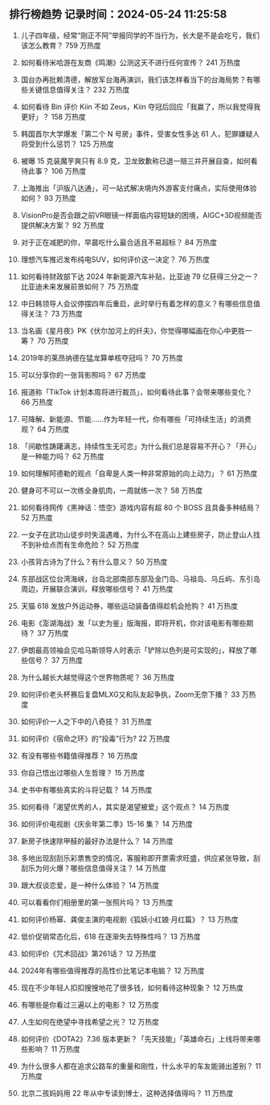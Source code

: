 
## 排行榜趋势 记录时间：2024-05-24 11:25:58
  
  1. 儿子四年级，经常“刚正不阿”举报同学的不当行为，长大是不是会吃亏，我们该怎么教育？ 759 万热度
    
  2. 如何看待米哈游在友商《鸣潮》公测这天不进行任何宣传？ 241 万热度
    
  3. 国台办再批赖清德，解放军台海再演训，我们该怎样看当下的台海局势？有哪些关键信息值得关注？ 232 万热度
    
  4. 如何看待 Bin 评价 Kiin 不如 Zeus，Kiin 夺冠后回应「我赢了，所以我觉得我更好」？ 158 万热度
    
  5. 韩国首尔大学爆发「第二个 N 号房」事件，受害女性多达 61 人，犯罪嫌疑人将受到什么惩罚？ 125 万热度
    
  6. 被曝 15 克装魔芋爽只有 8.9 克，卫龙致歉称已退一赔三并开展自查，如何看待此事？ 106 万热度
    
  7. 上海推出「沪版八达通」，可一站式解决境内外游客支付痛点，实际使用体验如何？ 93 万热度
    
  8. VisionPro是否会跟之前VR眼镜一样面临内容短缺的困境，AIGC+3D视频能否提供解决方案？ 92 万热度
    
  9. 对于正在减肥的你，早晨吃什么最合适且不易超标？ 84 万热度
    
  10. 理想汽车推迟发布纯电SUV，如何评价这一决定？ 76 万热度
    
  11. 如何看待财政部下达 2024 年新能源汽车补贴，比亚迪 79 亿获得三分之一？比亚迪未来发展前景如何？ 75 万热度
    
  12. 中日韩领导人会议停摆四年后重启，此时举行有着怎样的意义？有哪些信息值得关注？ 73 万热度
    
  13. 当名画《星月夜》PK《伏尔加河上的纤夫》，你觉得哪幅画在你心中更胜一筹？ 70 万热度
    
  14. 2019年的莱昂纳德在猛龙算单核夺冠吗？ 70 万热度
    
  15. 可以分享你的一张背影照吗？ 67 万热度
    
  16. 报道称「TikTok 计划本周将进行裁员」，如何看待此事？会带来哪些变化？ 66 万热度
    
  17. 可降解、新能源、节能……作为年轻一代，你有哪些「可持续生活」的消费观？ 64 万热度
    
  18. 「间歇性踌躇满志，持续性生无可恋」为什么我们总是容易不开心？「开心」是一种能力吗？ 62 万热度
    
  19. 如何理解阿德勒的观点「自卑是人类一种非常原始的向上动力」？ 61 万热度
    
  20. 健身可不可以一次练全身肌肉，一周就练一次？ 58 万热度
    
  21. 如何看待网传《黑神话：悟空》游戏内容有超 80 个 BOSS 且具备多种结局？ 52 万热度
    
  22. 一女子在武功山徒步时失温遇难，为什么不在高山上建些房子，防止登山人找不到补给点而有生命危险？ 52 万热度
    
  23. 小孩背古诗为了什么？有什么意义？ 50 万热度
    
  24. 东部战区位台湾海峡，台岛北部南部东部及金门岛、马祖岛、乌丘屿、东引岛周边，开展联合演训，释放哪些信号？ 41 万热度
    
  25. 天猫 618 发放户外运动券，哪些运动装备值得趁机会抢购？ 41 万热度
    
  26. 电影《澎湖海战》发「以史为鉴」版海报，即将开机，你对该电影有哪些期待？ 37 万热度
    
  27. 伊朗最高领袖会见哈马斯领导人时表示「铲除以色列是可实现的」，释放了哪些信号？ 37 万热度
    
  28. 为什么越长大越觉得这个世界物质呢？ 36 万热度
    
  29. 如何评价老头杯赛后复盘MLXG又和队友起争执，Zoom无奈下播？ 33 万热度
    
  30. 如何评价一人之下中的八奇技？ 31 万热度
    
  31. 如何评价《宿命之环》的“投毒”行为? 22 万热度
    
  32. 有没有哪些书籍值得推荐？ 16 万热度
    
  33. 你自己悟出过哪些人生哲理？ 15 万热度
    
  34. 史书中有哪些真实的斗将记载？ 14 万热度
    
  35. 如何看待「渴望优秀的人，其实是渴望被爱」这个观点？ 14 万热度
    
  36. 如何评价电视剧《庆余年第二季》15-16 集？ 14 万热度
    
  37. 新房子快速除甲醛的最好办法是什么？ 14 万热度
    
  38. 多地出现刮刮乐彩票售空的情况，客服称即开票需求旺盛，供应紧张导致，刮刮乐为何火爆？哪些信息值得关注？ 14 万热度
    
  39. 跟大叔谈恋爱，是一种什么体验？ 14 万热度
    
  40. 可以看看你们相册里的第一张照片吗？ 13 万热度
    
  41. 如何评价杨幂、龚俊主演的电视剧《狐妖小红娘·月红篇》？ 13 万热度
    
  42. 低价促销常态化后，618 在逐渐失去特殊性吗？ 13 万热度
    
  43. 如何评价《咒术回战》第261话？ 12 万热度
    
  44. 2024年有哪些值得推荐的高性价比笔记本电脑？ 12 万热度
    
  45. 现在不少年轻人扣扣搜搜地花了很多钱，如何看待这种现象？ 12 万热度
    
  46. 有哪些是你看过三遍以上的电影？ 12 万热度
    
  47. 人生如何在绝望中寻找希望之光？ 12 万热度
    
  48. 如何评价《DOTA2》7.36 版本更新？「先天技能」「英雄命石」上线将带来哪些影响？ 11 万热度
    
  49. 为什么很多人都在追求公路车的重量和刚性，什么水平的车友能骑出差别？ 11 万热度
    
  50. 北京二孩妈妈用 22 年从中专读到博士，这种选择值得吗？ 11 万热度
    